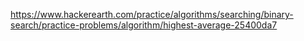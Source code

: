 https://www.hackerearth.com/practice/algorithms/searching/binary-search/practice-problems/algorithm/highest-average-25400da7
